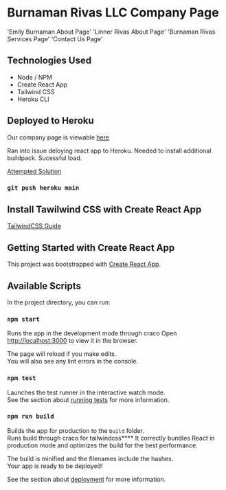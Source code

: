 # Burnaman Rivas LLC Company Page
'Emily Burnaman About Page'
'Linner Rivas About Page'
'Burnaman Rivas Services Page'
'Contact Us Page'

## Technologies Used

* Node / NPM
* Create React App
* Tailwind CSS
* Heroku CLI

## Deployed to Heroku

Our company page is viewable [here](https://burnamanrivasllc.herokuapp.com/)

Ran into issue deloying react app to Heroku. Needed to install additional buildpack. Sucessful load.

[Attempted Solution](https://www.geeksforgeeks.org/how-to-deploy-react-app-to-heroku/)

### `git push heroku main`

## Install Tawilwind CSS with Create React App 

[TailwindCSS Guide](https://tailwindcss.com/docs/guides/create-react-app)

## Getting Started with Create React App

This project was bootstrapped with [Create React App](https://github.com/facebook/create-react-app).

## Available Scripts

In the project directory, you can run:

### `npm start`

Runs the app in the development mode through craco
Open [http://localhost:3000](http://localhost:3000) to view it in the browser.

The page will reload if you make edits.\
You will also see any lint errors in the console.

### `npm test`

Launches the test runner in the interactive watch mode.\
See the section about [running tests](https://facebook.github.io/create-react-app/docs/running-tests) for more information.

### `npm run build`

Builds the app for production to the `build` folder.\
Runs build through craco for tailwindcss****
It correctly bundles React in production mode and optimizes the build for the best performance.

The build is minified and the filenames include the hashes.\
Your app is ready to be deployed!

See the section about [deployment](https://facebook.github.io/create-react-app/docs/deployment) for more information.